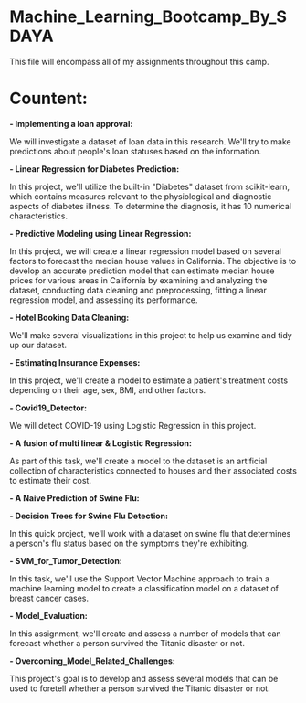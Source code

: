 # Machine_Learning_Bootcamp_By_SDAYA
This file will encompass all of my assignments throughout this camp.

# Countent:
**- Implementing a loan approval:** <br>
   
   We will investigate a dataset of loan data in this research. We'll try to make predictions about people's loan statuses based on the information.
    
**- Linear Regression for Diabetes Prediction:**  <br>
    
   In this project, we'll utilize the built-in "Diabetes" dataset from scikit-learn, which contains measures relevant to the physiological and diagnostic aspects of diabetes illness. To determine the diagnosis, it has 10 numerical characteristics.

**- Predictive Modeling using Linear Regression:** <be>
   
   In this project, we will create a linear regression model based on several factors to forecast the median house values in California. The objective is to develop an accurate prediction model that can estimate median house prices for various areas in California by examining and analyzing the dataset, conducting data cleaning and preprocessing, fitting a linear regression model, and assessing its performance.

**- Hotel Booking Data Cleaning:** <be>

  We'll make several visualizations in this project to help us examine and tidy up our dataset.

**- Estimating Insurance Expenses:** <be>

  In this project, we'll create a model to estimate a patient's treatment costs depending on their age, sex, BMI, and other factors.

**- Covid19_Detector:** <be>

  We will detect COVID-19 using Logistic Regression in this project.

**- A fusion of multi linear & Logistic Regression:** <be>

  As part of this task, we'll create a model to the dataset is an artificial collection of characteristics connected to houses and their associated costs to estimate their cost.

**- A Naive Prediction of Swine Flu:** <be>

**- Decision Trees for Swine Flu Detection:** <be>

  In this quick project, we'll work with a dataset on swine flu that determines a person's flu status based on the symptoms they're exhibiting.

**- SVM_for_Tumor_Detection:** <be>

  In this task, we'll use the Support Vector Machine approach to train a machine learning model to create a classification model on a dataset of breast cancer cases.

**- Model_Evaluation:** <be>

  In this assignment, we'll create and assess a number of models that can forecast whether a person survived the Titanic disaster or not.

**- Overcoming_Model_Related_Challenges:** <be>

  This project's goal is to develop and assess several models that can be used to foretell whether a person survived the Titanic disaster or not.
